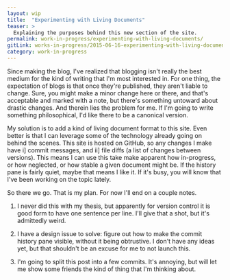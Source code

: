 ```yaml
---
layout: wip
title:  "Experimenting with Living Documents"
teaser: >
  Explaining the purposes behind this new section of the site.
permalink: work-in-progress/experimenting-with-living-documents/
gitLink: works-in-progress/2015-06-16-experimenting-with-living-documents.md
category: work-in-progress
---
```


Since making the blog, I've realized that blogging isn't really the best medium for the kind of writing that I'm most interested in.
For one thing, the expectation of blogs is that once they're published, they aren't liable to change.
Sure, you might make a minor change here or there, and that's acceptable and marked with a note, but there's something untoward about drastic changes.
And therein lies the problem for me.
If I'm going to write something philosophical, I'd like there to be a canonical version.

My solution is to add a kind of living document format to this site.
Even better is that I can leverage some of the technology already going on behind the scenes.
This site is hosted on GitHub, so any changes I make have i] commit messages, and ii] file diffs (a list of changes between versions).
This means I can use this take make apparent how in-progress, or how neglected, or how stable a given document might be.
If the history pane is fairly quiet, maybe that means I like it.
If it's busy, you will know that I've been working on the topic lately.

So there we go.
That is my plan.
For now I'll end on a couple notes.

1. I never did this with my thesis, but apparently for version control it is good form to have one sentence per line.
I'll give that a shot, but it's admittedly weird.

2. I have a design issue to solve: figure out how to make the commit history pane visible, without it being obtrustive.
I don't have any ideas yet, but that shouldn't be an excuse for me to not launch this.

3. I'm going to split this post into a few commits.
It's annoying, but will let me show some friends the kind of thing that I'm thinking about.

